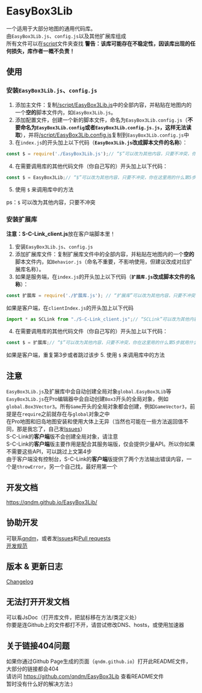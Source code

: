 # EasyBox3Lib
一个适用于大部分地图的通用代码库。  
由`EasyBox3Lib.js`、`config.js`以及其他扩展库组成  
所有文件可以在[script](./script/)文件夹查找
**警告：该库可能存在不稳定性，因该库出现的任何损失，库作者一概不负责！** 

## 使用
### 安装`EasyBox3Lib.js`、`config.js`
1. 添加主文件：复制[/script/EasyBox3Lib.js](/script/EasyBox3Lib.js)中的全部内容，并粘贴在地图内的一个**空的**脚本文件内，如`EasyBox3Lib.js`。  
2. 添加配置文件，创建一个新的脚本文件，命名为`EasyBox3Lib.config.js`（**不要命名为`EasyBox3Lib.config`或者`EasyBox3Lib.config.js.js`，这样无法读取**），并将[/script/EasyBox3Lib.config.js](./script/EasyBox3Lib.config.js)复制到`EasyBox3Lib.config.js`中
3. 在`index.js`的开头加上以下代码（**`EasyBox3Lib.js`改成脚本文件的名称**）：
```javascript
const $ = require('./EasyBox3Lib.js');// “$”可以改为其他内容，只要不冲突，你在这里用的什么第5步就用什么
```
4. 在需要调用库的其他代码文件（你自己写的）开头加上以下代码：
```javascript
const $ = EasyBox3Lib;// “$”可以改为其他内容，只要不冲突，你在这里用的什么第5步就用什么
```
5. 使用 `$` 来调用库中的方法

ps：`$` 可以改为其他内容，只要不冲突
### 安装扩展库
**注意：S-C-Link_client.js**放在客户端脚本里！
1. 安装`EasyBox3Lib.js`、`config.js`  
2. 添加扩展库文件：复制扩展库文件中的全部内容，并粘贴在地图内的一个**空的**脚本文件内，如`Behavior.js`（命名不重要，不影响使用，但建议改成对应扩展库名称）。  
3. 如果是服务端，在`index.js`的开头加上以下代码（**`扩展库.js`改成脚本文件的名称**）：
```javascript
const 扩展库 = require('./扩展库.js'); // “扩展库”可以改为其他内容，只要不冲突，你在这里用的什么第5步就用什么
```
如果是客户端，在`clientIndex.js`的开头加上以下代码
```javascript
import * as SCLink from "./S-C-Link_client.js";// “SCLink”可以改为其他内容，只要不冲突，你在这里用的什么第5步就用什么
```
4. 在需要调用库的其他代码文件（你自己写的）开头加上以下代码：
```javascript
const $ = 扩展库;// “$”可以改为其他内容，只要不冲突，你在这里用的什么第5步就用什么；扩展库改为扩展库名称（为扩展库在仓库里的文件的名称，没有文件名后缀。）
```
如果是客户端，重复第3步或者跳过该步
5. 使用 `$` 来调用库中的方法

## 注意
`EasyBox3Lib.js`及扩展库中会自动创建全局对象`global.EasyBox3Lib`等  
`EasyBox3Lib.js`在Pro编辑器中会自动创建`Box3`开头的全局对象，例如`global.Box3Vector3`。所有`Game`开头的全局对象都会创建，例如`GameVector3`，前提是在`require`之前就存在与`global`对象之中  
在Pro地图和旧岛地图安装和使用大体上无异（当然也可能在一些方法返回值不同，那是我忘了，自己发[Issues](github.com/qndm/EasyBox3Lib/issues)）  
S-C-Link的**客户端**版不会创建全局对象，请注意  
S-C-Link的**客户端**版主要作用是配合其服务端版，仅会提供少量API。所以你如果不需要这些API，可以跳过上文第4步  
由于客户端没有控制台，S-C-Link的**客户端**版提供了两个方法输出错误内容，一个是`throwError`，另一个自己找，最好用第一个
## 开发文档
<https://qndm.github.io/EasyBox3Lib/>
## 协助开发
可联系[qndm](github.com/qndm)，或者发[Issues](github.com/qndm/EasyBox3Lib/issues)和[Pull requests](https://github.com/qndm/EasyBox3Lib/pulls)  
[开发规范](./developmentSpecification.md)
## 版本 & 更新日志
[Changelog](./changelog.md)
## 无法打开开发文档
可以看JsDoc（打开库文件，把鼠标移在方法/类定义处）  
你要是连Github上的文件都打不开，请尝试修改DNS、hosts，或使用加速器

## 关于链接404问题
如果你通过Github Page生成的页面（`qndm.github.io`）打开此README文件，大部分的链接都会404  
请访问 <https://github.com/qndm/EasyBox3Lib> 查看README文件  
暂时没有什么好的解决方法:\)
